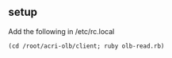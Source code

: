 ## setup

Add the following in /etc/rc.local

```
(cd /root/acri-olb/client; ruby olb-read.rb)
```

